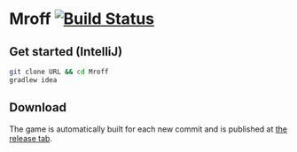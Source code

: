 # Mroff [![Build Status](https://img.shields.io/circleci/project/Luguan/Mroff.svg?style=flat-square)](https://circleci.com/gh/Luguan/Mroff)

## Get started (IntelliJ)
```bash
git clone URL && cd Mroff
gradlew idea
```

## Download
The game is automatically built for each new commit and is published at [the release tab](https://github.com/Luguan/Mroff/releases).